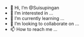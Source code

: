 - 👋 Hi, I’m @Suisupingan
- 👀 I’m interested in ...
- 🌱 I’m currently learning ...
- 💞️ I’m looking to collaborate on ...
- 📫 How to reach me ...

<!---
Suisupingan/Suisupingan is a ✨ special ✨ repository because its `README.md` (this file) appears on your GitHub profile.
You can click the Preview link to take a look at your changes.
--->
